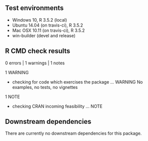 ## Test environments
* Windows 10, R 3.5.2 (local)
* Ubuntu 14.04 (on travis-ci), R 3.5.2
* Mac OSX 10.11 (on travis-ci), R 3.5.2
* win-builder (devel and release)

## R CMD check results
0 errors | 1 warnings | 1 notes

1 WARNING
* checking for code which exercises the package ... WARNING
No examples, no tests, no vignettes

1 NOTE
* checking CRAN incoming feasibility ... NOTE

## Downstream dependencies
There are currently no downstream dependencies for this package.
